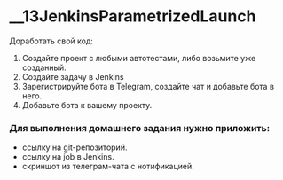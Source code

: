 # __13JenkinsParametrizedLaunch

Доработать свой код:
1. Создайте проект с любыми автотестами, либо возьмите уже созданный.
2. Создайте задачу в Jenkins
3. Зарегистрируйте бота в Telegram, создайте чат и добавьте бота в него.
4. Добавьте бота к вашему проекту.

### Для выполнения домашнего задания нужно приложить:
- ссылку на git-репозиторий.
- ссылку на job в Jenkins.
- скриншот из телеграм-чата с нотификацией.